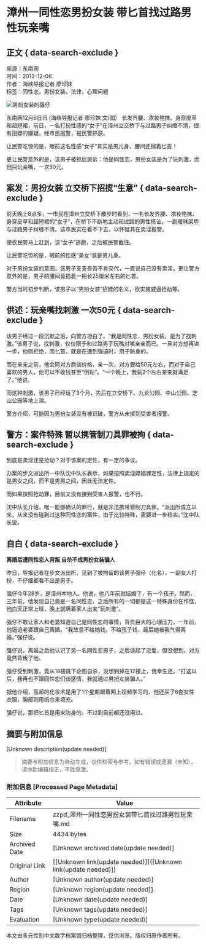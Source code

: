 # 漳州一同性恋男扮女装 带匕首找过路男性玩亲嘴

## 正文 { data-search-exclude }


来源：东南网  
时间：2013-12-06  
作者：海峡导报记者 廖珍妹  
标签：同性恋，男扮女装，法律，心理问题

![男扮女装的强仔](http://nd.fjsen.com/images/attachement/jpg/site2/20131206/1c6f655189a5140b564b25.jpg)

东南网12月6日讯 (海峡导报记者 廖珍妹 文/图） 长发齐腰、浓妆艳抹、身穿皮草和超短裙，前日，一名打扮性感的“女子”在漳州立交桥下与过路男子纠缠不清，很有招嫖的嫌疑，经市民报警，被民警抓获。

让民警吃惊的是，眼前这名性感“女子”其实是男儿身，腰间还揣着匕首！

更让民警意外的是，该男子被抓后哭诉：他是同性恋，男扮女装是为了玩刺激，而他只玩亲嘴，一次50元。

## 案发：男扮女装 立交桥下招揽“生意” { data-search-exclude }

前天晚上8点多，一市民在漳州立交桥下散步时看到，一名长发齐腰、浓妆艳抹、身穿皮草和超短裙的“女子”，在桥下不断地主动和过路的男性搭讪，一副暧昧架势与过路男子纠缠不清。该市民实在看不下去，以怀疑其在卖淫报警。

便衣民警马上赶到，该“女子”逃跑，之后被民警截住。

让民警吃惊的是，眼前的性感“美女”竟是男儿身。

对于男扮女装的意图，该男子支支吾吾不肯交代，一直说自己没有卖淫。更让警方意外的是，男子的腰间竟插着一把长25厘米左右的匕首。

警方当时初步判断，该男子以“男扮女装”招嫖的名义，欲实施威逼抢劫等。

## 供述：玩亲嘴找刺激 一次50元 { data-search-exclude }

该男子经过一段沉默之后，向警方坦白了。“我是同性恋，男扮女装，是为了找刺激。”该男子说，找刺激，仅仅限于和过路男子玩嘴对嘴亲亲而已。一旦对方想再进一步，他则拒绝，而匕首，就是在遭到强迫时，用于防身的。

而在亲亲之前，他会同对方商谈价格，亲一次，对方要给50元左右，而对于自己喜欢的男人，他可以不收钱甚至“倒贴”。“一个晚上，我玩2个左右亲亲就满足了。”他说。

而这种刺激，该男子已经玩了3个月，先后在立交桥下、九龙公园、中山公园、芝山公园等地上演。

警方介绍，可能因为男扮女装没有被识破，警方从未接到受害者报警。

## 警方：案件特殊 暂以携管制刀具罪被拘 { data-search-exclude }

到底是卖淫还是抢劫？对于该案的定性，有一定的争议。

办案的步文派出所一中队沈中队长表示，如果按照卖淫嫖娼罪定性，法律上规定的是男女之间，而不是男男之间，因此无法定性。

而如果按照抢劫罪，目前又没有接到受害人报警，也不行。

沈中队长介绍，唯一能够确认的罪行，就是非法携带管制刀具罪。“派出所成立以来，从来没有碰到过这种同性恋的案件，由于比较特殊，需要进一步核实。”沈中队长说。

## 自白 { data-search-exclude }

**离婚后遭同性恋人背叛 自杀不成男扮女装骗人**

昨日，导报记者在步文派出所，见到了被拘留的该男子强仔（化名），一副女人打扮，不仔细都看不出是男子。

强仔今年28岁，是漳州本地人。他说，他八年前就结婚了，有一个孩子。然而，三年前，他发现自己竟是一名同性恋，之后所有的一切都是这一特殊身份在作怪，他白天正常上班，晚上就瞒着家人出来“玩刺激”。

强仔不敢让家人和老婆知道自己是同性恋的事情，背负巨大的心理压力，一年前，他逼迫老婆跟自己离婚。“我故意不给她钱，不给孩子钱，最后她被我气得离婚。”强仔说。

强仔说，离婚之后他认识了另一名同性恋男子，之后谈起了恋爱，但没想到，对方竟然背叛了他。

强仔受到刺激，竟从18楼跳下企图自杀，没想到掉在12楼上，侥幸生还。“打这以后，我再也不跟同性恋们谈感情，我就通过男扮女装骗人。”

据他介绍，高超的化妆术是用了1个星期跟着网上视频学习的，他还买了6套女性衣服，胸部则用纸巾来填充。

强仔说，那把匕首是用来防身的，不过到目前都还没用过。
<!-- tcd_original_link http://zzpd.fjsen.com/2013-12/06/content_13101883_all.htm -->


## 摘要与附加信息

<!-- tcd_abstract -->
[Unknown description(update needed)]
<!-- tcd_abstract_end -->

> 摘要与附加信息为自动生成，仅供检索与参考。如有错误或遗漏（未知），请协助编辑指正，不胜感激。

### 附加信息 [Processed Page Metadata]

| Attribute       | Value                                  |
|-----------------|----------------------------------------|
| Filename        | zzpd_漳州一同性恋男扮女装带匕首找过路男性玩亲嘴.md                             |
| Size            | 4434 bytes                           |
| Archived Date   | [Unknown archived date(update needed)]                             |
| Original Link   | [[Unknown link(update needed)]]([Unknown link(update needed)])                       |
| Author          | [Unknown author(update needed)]                               |
| Region          | [Unknown region(update needed)]                               |
| Date            | [Unknown date(update needed)]                                 |
| Tags            | [Unknown tags(update needed)]                                 |
| Evaluation            | [Unknown type(update needed)]                                 |
<!-- tcd_table_end -->

本文由多元性别中文数字档案馆归档整理，仅供浏览。版权归原作者所有。

